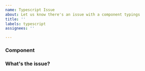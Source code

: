 ```yaml
---
name: Typescript Issue
about: Let us know there's an issue with a component typings
title: ''
labels: typescript
assignees: ''

---
```


### Component
<!--
Which component has a missing or invalid typings? 
-->

### What's the issue?
<!--
Add relevant details 
-->
